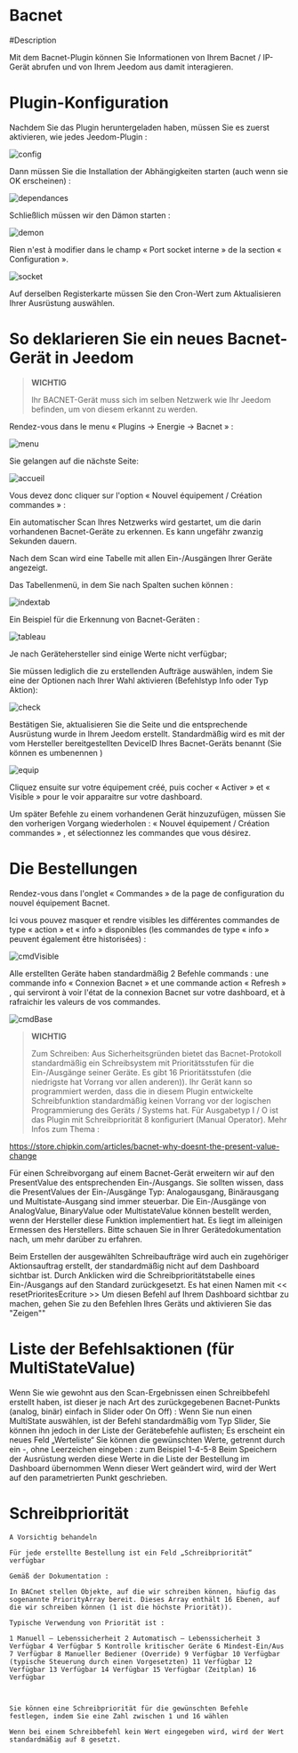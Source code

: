 # Bacnet

#Description

Mit dem Bacnet-Plugin können Sie Informationen von Ihrem Bacnet / IP-Gerät abrufen und von Ihrem Jeedom aus damit interagieren.



# Plugin-Konfiguration

Nachdem Sie das Plugin heruntergeladen haben, müssen Sie es zuerst aktivieren, wie jedes Jeedom-Plugin :

![config](../images/BacnetConfig.png)

Dann müssen Sie die Installation der Abhängigkeiten starten (auch wenn sie OK erscheinen) :

![dependances](../images/BacnetDep.png)

Schließlich müssen wir den Dämon starten :

![demon](../images/BacnetDemon.png)


Rien n'est à modifier dans le champ « Port socket interne » de la section « Configuration ».

![socket](../images/BacnetSocket.png)


Auf derselben Registerkarte müssen Sie den Cron-Wert zum Aktualisieren Ihrer Ausrüstung auswählen.




# So deklarieren Sie ein neues Bacnet-Gerät in Jeedom




>**WICHTIG**
>
>Ihr BACNET-Gerät muss sich im selben Netzwerk wie Ihr Jeedom befinden, um von diesem erkannt zu werden.


Rendez-vous dans le menu « Plugins → Energie → Bacnet » :

![menu](../images/BacnetMenu.png)


Sie gelangen auf die nächste Seite:

![accueil](../images/BacnetAccueil.png)


Vous devez donc cliquer sur l'option « Nouvel équipement / Création commandes » :

Ein automatischer Scan Ihres Netzwerks wird gestartet, um die darin vorhandenen Bacnet-Geräte zu erkennen.
Es kann ungefähr zwanzig Sekunden dauern.

Nach dem Scan wird eine Tabelle mit allen Ein-/Ausgängen Ihrer Geräte angezeigt.

Das Tabellenmenü, in dem Sie nach Spalten suchen können :

![indextab](../images/BacnetIndexTab.png)


Ein Beispiel für die Erkennung von Bacnet-Geräten :

![tableau](../images/BacnetTableau.png)

Je nach Gerätehersteller sind einige Werte nicht verfügbar;

Sie müssen lediglich die zu erstellenden Aufträge auswählen, indem Sie eine der Optionen nach Ihrer Wahl aktivieren (Befehlstyp Info oder Typ Aktion):

![check](../images/BacnetCheck.png)


Bestätigen Sie, aktualisieren Sie die Seite und die entsprechende Ausrüstung wurde in Ihrem Jeedom erstellt. Standardmäßig wird es mit der vom Hersteller bereitgestellten DeviceID Ihres Bacnet-Geräts benannt (Sie können es umbenennen )

![equip](../images/BacnetEquip.png)

 Cliquez ensuite sur votre équipement créé, puis cocher « Activer » et « Visible » pour le voir apparaitre sur votre dashboard.

Um später Befehle zu einem vorhandenen Gerät hinzuzufügen, müssen Sie den vorherigen Vorgang wiederholen : « Nouvel équipement / Création commandes » , et sélectionnez les commandes que vous désirez.



# Die Bestellungen


Rendez-vous dans l'onglet « Commandes » de la page de configuration du nouvel équipement Bacnet.

Ici vous pouvez masquer et rendre visibles les différentes commandes de type « action » et « info » disponibles (les commandes de type « info » peuvent également être historisées) :

![cmdVisible](../images/BacnetVisible.png)

Alle erstellten Geräte haben standardmäßig 2 Befehle commands : une commande info « Connexion Bacnet » et une commande action « Refresh » , qui serviront à voir l'état de la connexion Bacnet sur votre dashboard, et à rafraichir les valeurs de vos commandes.

![cmdBase](../images/BacnetCmdBase.png)





>**WICHTIG**
>
>Zum Schreiben: Aus Sicherheitsgründen bietet das Bacnet-Protokoll standardmäßig ein Schreibsystem mit Prioritätsstufen für die Ein-/Ausgänge seiner Geräte.
Es gibt 16 Prioritätsstufen (die niedrigste hat Vorrang vor allen anderen)). Ihr Gerät kann so programmiert werden, dass die in diesem Plugin entwickelte Schreibfunktion standardmäßig keinen Vorrang vor der logischen Programmierung des Geräts / Systems hat.
Für Ausgabetyp I / O ist das Plugin mit Schreibpriorität 8 konfiguriert (Manual Operator).
Mehr Infos zum Thema :

https://store.chipkin.com/articles/bacnet-why-doesnt-the-present-value-change

Für einen Schreibvorgang auf einem Bacnet-Gerät erweitern wir auf den PresentValue des entsprechenden Ein-/Ausgangs.
Sie sollten wissen, dass die PresentValues der Ein-/Ausgänge Typ: Analogausgang, Binärausgang und Multistate-Ausgang sind immer steuerbar.
Die Ein-/Ausgänge von AnalogValue, BinaryValue oder MultistateValue können bestellt werden, wenn der Hersteller diese Funktion implementiert hat. Es liegt im alleinigen Ermessen des Herstellers. Bitte schauen Sie in Ihrer Gerätedokumentation nach, um mehr darüber zu erfahren.




Beim Erstellen der ausgewählten Schreibaufträge wird auch ein zugehöriger Aktionsauftrag erstellt, der standardmäßig nicht auf dem Dashboard sichtbar ist.
Durch Anklicken wird die Schreibprioritätstabelle eines Ein-/Ausgangs auf den Standard zurückgesetzt.
Es hat einen Namen mit << resetPrioritesEcriture >>
Um diesen Befehl auf Ihrem Dashboard sichtbar zu machen, gehen Sie zu den Befehlen Ihres Geräts und aktivieren Sie das "Zeigen""



# Liste der Befehlsaktionen (für MultiStateValue)

Wenn Sie wie gewohnt aus den Scan-Ergebnissen einen Schreibbefehl erstellt haben, ist dieser je nach Art des zurückgegebenen Bacnet-Punkts (analog, binär) einfach in Slider oder On Off) : Wenn Sie nun einen MultiState auswählen, ist der Befehl standardmäßig vom Typ Slider, Sie können ihn jedoch in der Liste der Gerätebefehle auflisten; Es erscheint ein neues Feld „Werteliste“
Sie können die gewünschten Werte, getrennt durch ein -, ohne Leerzeichen eingeben : zum Beispiel 1-4-5-8
Beim Speichern der Ausrüstung werden diese Werte in die Liste der Bestellung im Dashboard übernommen
Wenn dieser Wert geändert wird, wird der Wert auf den parametrierten Punkt geschrieben.




# Schreibpriorität

    A Vorsichtig behandeln

    Für jede erstellte Bestellung ist ein Feld „Schreibpriorität“ verfügbar

    Gemäß der Dokumentation :

    In BACnet stellen Objekte, auf die wir schreiben können, häufig das sogenannte PriorityArray bereit. Dieses Array enthält 16 Ebenen, auf die wir schreiben können (1 ist die höchste Priorität)).

    Typische Verwendung von Priorität ist :

    1 Manuell – Lebenssicherheit 2 Automatisch – Lebenssicherheit 3 Verfügbar 4 Verfügbar 5 Kontrolle kritischer Geräte 6 Mindest-Ein/Aus 7 Verfügbar 8 Manueller Bediener (Override) 9 Verfügbar 10 Verfügbar (typische Steuerung durch einen Vorgesetzten) 11 Verfügbar 12 Verfügbar 13 Verfügbar 14 Verfügbar 15 Verfügbar (Zeitplan) 16 Verfügbar



    Sie können eine Schreibpriorität für die gewünschten Befehle festlegen, indem Sie eine Zahl zwischen 1 und 16 wählen

    Wenn bei einem Schreibbefehl kein Wert eingegeben wird, wird der Wert standardmäßig auf 8 gesetzt.
